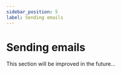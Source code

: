 ```yaml
---
sidebar_position: 5
label: Sending emails
---
```


# Sending emails

This section will be improved in the future...
